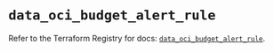 # `data_oci_budget_alert_rule`

Refer to the Terraform Registry for docs: [`data_oci_budget_alert_rule`](https://registry.terraform.io/providers/oracle/oci/6.18.0/docs/data-sources/budget_alert_rule).
